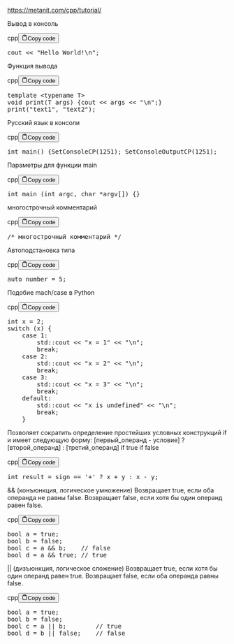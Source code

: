 <p><a href='https://metanit.com/cpp/tutorial/' target='_blank'>https://metanit.com/cpp/tutorial/</a></p>
<p>Вывод в консоль</p>
<div class="code-element"><div class="lang-line"><text>cpp</text><button class="copy-button" id="code680b" onclick="copyCode(code680, code680b)"><svg stroke="currentColor" fill="none" stroke-width="2" viewBox="0 0 24 24" stroke-linecap="round" stroke-linejoin="round" class="h-4 w-4" height="1em" width="1em" xmlns="http://www.w3.org/2000/svg"><path d="M16 4h2a2 2 0 0 1 2 2v14a2 2 0 0 1-2 2H6a2 2 0 0 1-2-2V6a2 2 0 0 1 2-2h2"></path><rect x="8" y="2" width="8" height="4" rx="1" ry="1"></rect></svg><text>Copy code</text></button></div><div class="code" id="code680"><div class="highlight"><pre><span></span><span class="n">cout</span><span class="w"> </span><span class="o">&lt;&lt;</span><span class="w"> </span><span class="s">&quot;Hello World!</span><span class="se">\n</span><span class="s">&quot;</span><span class="p">;</span>
</pre></div></div></div>

<p>Функция вывода</p>
<div class="code-element"><div class="lang-line"><text>cpp</text><button class="copy-button" id="code681b" onclick="copyCode(code681, code681b)"><svg stroke="currentColor" fill="none" stroke-width="2" viewBox="0 0 24 24" stroke-linecap="round" stroke-linejoin="round" class="h-4 w-4" height="1em" width="1em" xmlns="http://www.w3.org/2000/svg"><path d="M16 4h2a2 2 0 0 1 2 2v14a2 2 0 0 1-2 2H6a2 2 0 0 1-2-2V6a2 2 0 0 1 2-2h2"></path><rect x="8" y="2" width="8" height="4" rx="1" ry="1"></rect></svg><text>Copy code</text></button></div><div class="code" id="code681"><div class="highlight"><pre><span></span><span class="k">template</span><span class="w"> </span><span class="o">&lt;</span><span class="k">typename</span><span class="w"> </span><span class="nc">T</span><span class="o">&gt;</span>
<span class="kt">void</span><span class="w"> </span><span class="n">print</span><span class="p">(</span><span class="n">T</span><span class="w"> </span><span class="n">args</span><span class="p">)</span><span class="w"> </span><span class="p">{</span><span class="n">cout</span><span class="w"> </span><span class="o">&lt;&lt;</span><span class="w"> </span><span class="n">args</span><span class="w"> </span><span class="o">&lt;&lt;</span><span class="w"> </span><span class="s">&quot;</span><span class="se">\n</span><span class="s">&quot;</span><span class="p">;}</span>
<span class="n">print</span><span class="p">(</span><span class="s">&quot;text1&quot;</span><span class="p">,</span><span class="w"> </span><span class="s">&quot;text2&quot;</span><span class="p">);</span>
</pre></div></div></div>

<p>Русский язык в консоли</p>
<div class="code-element"><div class="lang-line"><text>cpp</text><button class="copy-button" id="code682b" onclick="copyCode(code682, code682b)"><svg stroke="currentColor" fill="none" stroke-width="2" viewBox="0 0 24 24" stroke-linecap="round" stroke-linejoin="round" class="h-4 w-4" height="1em" width="1em" xmlns="http://www.w3.org/2000/svg"><path d="M16 4h2a2 2 0 0 1 2 2v14a2 2 0 0 1-2 2H6a2 2 0 0 1-2-2V6a2 2 0 0 1 2-2h2"></path><rect x="8" y="2" width="8" height="4" rx="1" ry="1"></rect></svg><text>Copy code</text></button></div><div class="code" id="code682"><div class="highlight"><pre><span></span><span class="kt">int</span><span class="w"> </span><span class="nf">main</span><span class="p">()</span><span class="w"> </span><span class="p">{</span><span class="n">SetConsoleCP</span><span class="p">(</span><span class="mi">1251</span><span class="p">);</span><span class="w"> </span><span class="n">SetConsoleOutputCP</span><span class="p">(</span><span class="mi">1251</span><span class="p">);</span>
</pre></div></div></div>

<p>Параметры для функции main</p>
<div class="code-element"><div class="lang-line"><text>cpp</text><button class="copy-button" id="code683b" onclick="copyCode(code683, code683b)"><svg stroke="currentColor" fill="none" stroke-width="2" viewBox="0 0 24 24" stroke-linecap="round" stroke-linejoin="round" class="h-4 w-4" height="1em" width="1em" xmlns="http://www.w3.org/2000/svg"><path d="M16 4h2a2 2 0 0 1 2 2v14a2 2 0 0 1-2 2H6a2 2 0 0 1-2-2V6a2 2 0 0 1 2-2h2"></path><rect x="8" y="2" width="8" height="4" rx="1" ry="1"></rect></svg><text>Copy code</text></button></div><div class="code" id="code683"><div class="highlight"><pre><span></span><span class="kt">int</span><span class="w"> </span><span class="nf">main</span><span class="w"> </span><span class="p">(</span><span class="kt">int</span><span class="w"> </span><span class="n">argc</span><span class="p">,</span><span class="w"> </span><span class="kt">char</span><span class="w"> </span><span class="o">*</span><span class="n">argv</span><span class="p">[])</span><span class="w"> </span><span class="p">{}</span>
</pre></div></div></div>

<p>многострочный комментарий</p>
<div class="code-element"><div class="lang-line"><text>cpp</text><button class="copy-button" id="code684b" onclick="copyCode(code684, code684b)"><svg stroke="currentColor" fill="none" stroke-width="2" viewBox="0 0 24 24" stroke-linecap="round" stroke-linejoin="round" class="h-4 w-4" height="1em" width="1em" xmlns="http://www.w3.org/2000/svg"><path d="M16 4h2a2 2 0 0 1 2 2v14a2 2 0 0 1-2 2H6a2 2 0 0 1-2-2V6a2 2 0 0 1 2-2h2"></path><rect x="8" y="2" width="8" height="4" rx="1" ry="1"></rect></svg><text>Copy code</text></button></div><div class="code" id="code684"><div class="highlight"><pre><span></span><span class="cm">/* многострочный комментарий */</span>
</pre></div></div></div>

<p>Автоподстановка типа</p>
<div class="code-element"><div class="lang-line"><text>cpp</text><button class="copy-button" id="code685b" onclick="copyCode(code685, code685b)"><svg stroke="currentColor" fill="none" stroke-width="2" viewBox="0 0 24 24" stroke-linecap="round" stroke-linejoin="round" class="h-4 w-4" height="1em" width="1em" xmlns="http://www.w3.org/2000/svg"><path d="M16 4h2a2 2 0 0 1 2 2v14a2 2 0 0 1-2 2H6a2 2 0 0 1-2-2V6a2 2 0 0 1 2-2h2"></path><rect x="8" y="2" width="8" height="4" rx="1" ry="1"></rect></svg><text>Copy code</text></button></div><div class="code" id="code685"><div class="highlight"><pre><span></span><span class="k">auto</span><span class="w"> </span><span class="n">number</span><span class="w"> </span><span class="o">=</span><span class="w"> </span><span class="mi">5</span><span class="p">;</span>
</pre></div></div></div>

<p>Подобие mach/case в Python</p>
<div class="code-element"><div class="lang-line"><text>cpp</text><button class="copy-button" id="code686b" onclick="copyCode(code686, code686b)"><svg stroke="currentColor" fill="none" stroke-width="2" viewBox="0 0 24 24" stroke-linecap="round" stroke-linejoin="round" class="h-4 w-4" height="1em" width="1em" xmlns="http://www.w3.org/2000/svg"><path d="M16 4h2a2 2 0 0 1 2 2v14a2 2 0 0 1-2 2H6a2 2 0 0 1-2-2V6a2 2 0 0 1 2-2h2"></path><rect x="8" y="2" width="8" height="4" rx="1" ry="1"></rect></svg><text>Copy code</text></button></div><div class="code" id="code686"><div class="highlight"><pre><span></span><span class="kt">int</span><span class="w"> </span><span class="n">x</span><span class="w"> </span><span class="o">=</span><span class="w"> </span><span class="mi">2</span><span class="p">;</span>
<span class="k">switch</span><span class="w"> </span><span class="p">(</span><span class="n">x</span><span class="p">)</span><span class="w"> </span><span class="p">{</span>
<span class="w">    </span><span class="k">case</span><span class="w"> </span><span class="mi">1</span><span class="p">:</span>
<span class="w">        </span><span class="n">std</span><span class="o">::</span><span class="n">cout</span><span class="w"> </span><span class="o">&lt;&lt;</span><span class="w"> </span><span class="s">&quot;x = 1&quot;</span><span class="w"> </span><span class="o">&lt;&lt;</span><span class="w"> </span><span class="s">&quot;</span><span class="se">\n</span><span class="s">&quot;</span><span class="p">;</span>
<span class="w">        </span><span class="k">break</span><span class="p">;</span>
<span class="w">    </span><span class="k">case</span><span class="w"> </span><span class="mi">2</span><span class="p">:</span>
<span class="w">        </span><span class="n">std</span><span class="o">::</span><span class="n">cout</span><span class="w"> </span><span class="o">&lt;&lt;</span><span class="w"> </span><span class="s">&quot;x = 2&quot;</span><span class="w"> </span><span class="o">&lt;&lt;</span><span class="w"> </span><span class="s">&quot;</span><span class="se">\n</span><span class="s">&quot;</span><span class="p">;</span>
<span class="w">        </span><span class="k">break</span><span class="p">;</span>
<span class="w">    </span><span class="k">case</span><span class="w"> </span><span class="mi">3</span><span class="p">:</span>
<span class="w">        </span><span class="n">std</span><span class="o">::</span><span class="n">cout</span><span class="w"> </span><span class="o">&lt;&lt;</span><span class="w"> </span><span class="s">&quot;x = 3&quot;</span><span class="w"> </span><span class="o">&lt;&lt;</span><span class="w"> </span><span class="s">&quot;</span><span class="se">\n</span><span class="s">&quot;</span><span class="p">;</span>
<span class="w">        </span><span class="k">break</span><span class="p">;</span>
<span class="w">    </span><span class="k">default</span><span class="o">:</span>
<span class="w">        </span><span class="n">std</span><span class="o">::</span><span class="n">cout</span><span class="w"> </span><span class="o">&lt;&lt;</span><span class="w"> </span><span class="s">&quot;x is undefined&quot;</span><span class="w"> </span><span class="o">&lt;&lt;</span><span class="w"> </span><span class="s">&quot;</span><span class="se">\n</span><span class="s">&quot;</span><span class="p">;</span>
<span class="w">        </span><span class="k">break</span><span class="p">;</span>
<span class="w">    </span><span class="p">}</span>
</pre></div></div></div>

<p>Позволяет сократить определение простейших условных конструкций if и имеет следующую форму:
[первый_операнд - условие] ? [второй_операнд] : [третий_операнд]
                                if true             if false</p>
<div class="code-element"><div class="lang-line"><text>cpp</text><button class="copy-button" id="code687b" onclick="copyCode(code687, code687b)"><svg stroke="currentColor" fill="none" stroke-width="2" viewBox="0 0 24 24" stroke-linecap="round" stroke-linejoin="round" class="h-4 w-4" height="1em" width="1em" xmlns="http://www.w3.org/2000/svg"><path d="M16 4h2a2 2 0 0 1 2 2v14a2 2 0 0 1-2 2H6a2 2 0 0 1-2-2V6a2 2 0 0 1 2-2h2"></path><rect x="8" y="2" width="8" height="4" rx="1" ry="1"></rect></svg><text>Copy code</text></button></div><div class="code" id="code687"><div class="highlight"><pre><span></span><span class="kt">int</span><span class="w"> </span><span class="n">result</span><span class="w"> </span><span class="o">=</span><span class="w"> </span><span class="n">sign</span><span class="w"> </span><span class="o">==</span><span class="w"> </span><span class="sc">&#39;+&#39;</span><span class="w"> </span><span class="o">?</span><span class="w"> </span><span class="n">x</span><span class="w"> </span><span class="o">+</span><span class="w"> </span><span class="n">y</span><span class="w"> </span><span class="o">:</span><span class="w"> </span><span class="n">x</span><span class="w"> </span><span class="o">-</span><span class="w"> </span><span class="n">y</span><span class="p">;</span>
</pre></div></div></div>

<p>&amp;&amp; (конъюнкция, логическое умножение)
Возвращает true, если оба операнда не равны false.
Возвращает false, если хотя бы один операнд равен false.</p>
<div class="code-element"><div class="lang-line"><text>cpp</text><button class="copy-button" id="code688b" onclick="copyCode(code688, code688b)"><svg stroke="currentColor" fill="none" stroke-width="2" viewBox="0 0 24 24" stroke-linecap="round" stroke-linejoin="round" class="h-4 w-4" height="1em" width="1em" xmlns="http://www.w3.org/2000/svg"><path d="M16 4h2a2 2 0 0 1 2 2v14a2 2 0 0 1-2 2H6a2 2 0 0 1-2-2V6a2 2 0 0 1 2-2h2"></path><rect x="8" y="2" width="8" height="4" rx="1" ry="1"></rect></svg><text>Copy code</text></button></div><div class="code" id="code688"><div class="highlight"><pre><span></span><span class="kt">bool</span><span class="w"> </span><span class="n">a</span><span class="w"> </span><span class="o">=</span><span class="w"> </span><span class="nb">true</span><span class="p">;</span>
<span class="kt">bool</span><span class="w"> </span><span class="n">b</span><span class="w"> </span><span class="o">=</span><span class="w"> </span><span class="nb">false</span><span class="p">;</span>
<span class="kt">bool</span><span class="w"> </span><span class="n">c</span><span class="w"> </span><span class="o">=</span><span class="w"> </span><span class="n">a</span><span class="w"> </span><span class="o">&amp;&amp;</span><span class="w"> </span><span class="n">b</span><span class="p">;</span><span class="w">    </span><span class="c1">// false</span>
<span class="kt">bool</span><span class="w"> </span><span class="n">d</span><span class="w"> </span><span class="o">=</span><span class="w"> </span><span class="n">a</span><span class="w"> </span><span class="o">&amp;&amp;</span><span class="w"> </span><span class="nb">true</span><span class="p">;</span><span class="w"> </span><span class="c1">// true</span>
</pre></div></div></div>

<p>|| (дизъюнкция, логическое сложение)
Возвращает true, если хотя бы один операнд равен true.
Возвращает false, если оба операнда равны false.</p>
<div class="code-element"><div class="lang-line"><text>cpp</text><button class="copy-button" id="code689b" onclick="copyCode(code689, code689b)"><svg stroke="currentColor" fill="none" stroke-width="2" viewBox="0 0 24 24" stroke-linecap="round" stroke-linejoin="round" class="h-4 w-4" height="1em" width="1em" xmlns="http://www.w3.org/2000/svg"><path d="M16 4h2a2 2 0 0 1 2 2v14a2 2 0 0 1-2 2H6a2 2 0 0 1-2-2V6a2 2 0 0 1 2-2h2"></path><rect x="8" y="2" width="8" height="4" rx="1" ry="1"></rect></svg><text>Copy code</text></button></div><div class="code" id="code689"><div class="highlight"><pre><span></span><span class="kt">bool</span><span class="w"> </span><span class="n">a</span><span class="w"> </span><span class="o">=</span><span class="w"> </span><span class="nb">true</span><span class="p">;</span>
<span class="kt">bool</span><span class="w"> </span><span class="n">b</span><span class="w"> </span><span class="o">=</span><span class="w"> </span><span class="nb">false</span><span class="p">;</span>
<span class="kt">bool</span><span class="w"> </span><span class="n">c</span><span class="w"> </span><span class="o">=</span><span class="w"> </span><span class="n">a</span><span class="w"> </span><span class="o">||</span><span class="w"> </span><span class="n">b</span><span class="p">;</span><span class="w">        </span><span class="c1">// true</span>
<span class="kt">bool</span><span class="w"> </span><span class="n">d</span><span class="w"> </span><span class="o">=</span><span class="w"> </span><span class="n">b</span><span class="w"> </span><span class="o">||</span><span class="w"> </span><span class="nb">false</span><span class="p">;</span><span class="w">    </span><span class="c1">// false</span>
</pre></div></div></div>